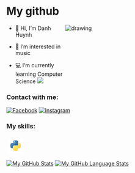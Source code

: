   # My github
  
  <img src="https://mir-s3-cdn-cf.behance.net/project_modules/max_1200/a63c4261218031.5a676896b58d4.gif" alt="drawing" width="350" height="200" align="right"/>

- 👋 Hi, I’m Danh Huynh

- 👀 I’m interested in music

- :computer: I’m currently learning Computer Science
![](https://komarev.com/ghpvc/?username=your-github-danhhuynh25029)
### Contact with me: 
[<img href="https://www.facebook.com/danh250/" alt="Facebook" src="https://img.shields.io/badge/Facebook-%231877F2.svg?style=for-the-badge&logo=Facebook&logoColor=white"/>](https://www.facebook.com/danh250/)
[<img alt="Instagram" src="https://img.shields.io/badge/Instagram-%23E4405F.svg?style=for-the-badge&logo=Instagram&logoColor=white"/>](https://www.instagram.com/danhhuynh25029/)



### My skills:
<img src="https://raw.githubusercontent.com/github/explore/80688e429a7d4ef2fca1e82350fe8e3517d3494d/topics/python/python.png" alt="Python" height="40" style="vertical-align:top; margin:4px">


[![My GitHub Stats](https://github-readme-stats.vercel.app/api/?username=danhhuynh25029&count_private=false&show_icons=true&include_all_commits=tr)]()
[![My GitHub Language Stats](https://github-readme-stats.vercel.app/api/top-langs/?username=danhhuynh25029&langs_count=13&&layout=compact)]()



<!---
danhhuynh25029/danhhuynh25029 is a ✨ special ✨ repository because its `README.md` (this file) appears on your GitHub profile.
You can click the Preview link to take a look at your changes.
--->
